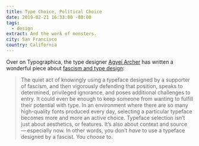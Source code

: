 ```yaml
---
title: Type Choice, Political Choice
date: 2019-02-21 16:33:00 -08:00
tags:
  - design
extract: And the work of monsters.
city: San Francisco
country: California
---
```


Over on Typographica, the type designer [Agyei Archer](https://agyei.design) has written a wonderful piece about [fascism and type design](https://typographica.org/on-typography/type-choice-political-choice/):

> The quiet act of knowingly using a typeface designed by a supporter of fascism, and then vigorously defending that position, speaks to determined, privileged ignorance, and poses additional challenges to entry. It could even be enough to keep someone from wanting to fulfill their potential with type. In an environment where there are so many high-quality fonts produced every day, selecting a particular typeface becomes more and more an active choice. Typeface selection isn’t just about aesthetics, or features. It’s also about context and source — especially now. In other words, you don’t _have_ to use a typeface designed by a fascist. You _choose_ to.
